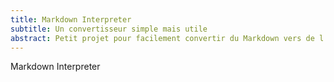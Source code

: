 ```yaml
---
title: Markdown Interpreter
subtitle: Un convertisseur simple mais utile
abstract: Petit projet pour facilement convertir du Markdown vers de l'HTML ou l'inverse.
---
```


Markdown Interpreter
